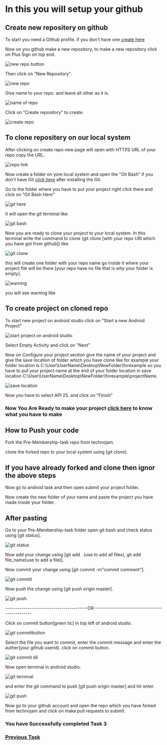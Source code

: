 # In this you will setup your github

## Create new repositery on github

To start you need a Github profile. if you don't have one [create here](https://github.com/join?source=header-home)

Now on you github make a new repository, to make a new repository click on Plus Sign on top end.

![new repo button](https://github.com/technojam/pre-membership-task/blob/master/Android%20Task/Task3/image/New%20repo.PNG)

Then click on "New Repository".

![new repo](https://github.com/technojam/pre-membership-task/blob/master/Android%20Task/Task3/image/new%20repo2.PNG)

Give name to your repo. and leave all other as it is.

![name of repo](https://github.com/technojam/pre-membership-task/blob/master/Android%20Task/Task3/image/repo%20name.PNG)

Click on "Create repository" to create.

![create repo](https://github.com/technojam/pre-membership-task/blob/master/Android%20Task/Task3/image/create%20repo.PNG)

## To clone repositery on our local system

After clicking on create repo new page will open with HTTPS URL of your repo copy the URL.

![repo link](https://github.com/technojam/pre-membership-task/blob/master/Android%20Task/Task3/image/repo%20link.PNG)

Now create a folder on yore local system and open the "Git Bash" if you don't have Git [click here](https://git-scm.com/downloads)
after installing the Git.

Go to the folder where you have to put your project right click there and click on "Git Bash Here"

![git here](https://github.com/technojam/pre-membership-task/blob/master/Android%20Task/Task3/image/git%20bash%20here.PNG)

It will open the git terminal like

![git bash](https://github.com/technojam/pre-membership-task/blob/master/Android%20Task/Task3/image/git%20bash.PNG)

Now you are ready to clone your project to your local system.
In this terminal write the command to clone (git clone [with your repo URl which you have got from github]) like

![git clone](https://github.com/technojam/pre-membership-task/blob/master/Android%20Task/Task3/image/gitclone.PNG)

this will create one folder with your repo name go inside it where your project file will be there
[your repo have no file that is why your folder is empty].

![warning](https://github.com/technojam/pre-membership-task/blob/master/Android%20Task/Task3/image/repo%20message.PNG)

you will see warning like

## To create project on cloned repo

To start new project on android studio
click on "Start a new Android Project"

![start project on android studio](https://github.com/technojam/pre-membership-task/blob/master/Android%20Task/Task3/image/start%20new%20project.PNG)

Select Empty Activity and click on "Next"

Now on Configure your project section give the name of your project and give the save location of folder which you have clone like
for example your folder location is C:\User\UserName\Desktop\NewFolder\forexample
so you have to put your project name at the end of your folder location in save location C:\User\UserName\Desktop\NewFolder\forexample\projectName.

![save location](https://github.com/technojam/pre-membership-task/blob/master/Android%20Task/Task3/image/creating%20project2.PNG)

Now you have to select API 25.
and click on "Finish"

### Now You Are Ready to make your project [click here](https://github.com/technojam/pre-membership-task/blob/master/Android%20Task/Task2/Make_first_app.md) to know what you have to make

## How to Push your code

Fork the Pre-Membership-task repo from technojam.

clone the forked repo to your local system using [git clone].

## If you have already forked and clone then ignor the above steps

Now go to android task and then open submit your project folder.

Now create the new folder of your name and paste the project you have made inside your folder.

## After pasting

Go to your Pre-Membership-task folder open git bash and check status using [git status].

![git status](https://github.com/technojam/pre-membership-task/blob/master/Android%20Task/Task3/image/git%20status.PNG)

Now add your change using [git add . (use to add all files), git add file_name(use to add a file)].

Now commit your change using [git commit -m"commit comment"].

![git commit](https://github.com/technojam/pre-membership-task/blob/master/Android%20Task/Task3/image/git%20commit.PNG)

Now push the change using [git push origin master].

![git push](https://github.com/technojam/pre-membership-task/blob/master/Android%20Task/Task3/image/git%20push.PNG)


-----------------------------------------OR-----------------------------------------------


Click on commit button[green tic] in top left of android studio.

![git commitbutton](https://github.com/technojam/pre-membership-task/blob/master/Android%20Task/Task3/image/git%20commit%20button.PNG)

Select the file you want to commit, enter the commit message and enter the auther(your github userid).
click on commit button.

![git commit dil](https://github.com/technojam/pre-membership-task/blob/master/Android%20Task/Task3/image/commit%20di.PNG)

Now open terminal in android studio.

![git terminal](https://github.com/technojam/pre-membership-task/blob/master/Android%20Task/Task3/image/git%20termi.PNG)

and enter the git command to push [git push origin master] and hit enter.

![git push](https://github.com/technojam/pre-membership-task/blob/master/Android%20Task/Task3/image/git%20push%20ter.PNG)

Now go to your github account and open the repo which you have forked from technojam and click on make pull requests to submit.

### You have Successfully completed Task 3

### [Previous Task](https://github.com/technojam/pre-membership-task/blob/master/Android%20Task/Task2/Make_first_app.md)
